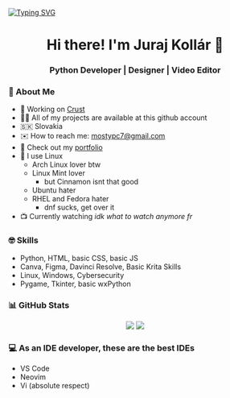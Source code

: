 <a href="https://git.io/typing-svg"><img src="https://readme-typing-svg.demolab.com?font=Fira+Code&duration=2000&pause=300&color=46F735&multiline=true&width=435&height=135&lines=%24+touch+grass.txt;%24+nano+grass.txt;%24+cat+grass.txt;%23+touch+grass+sigma+cat" alt="Typing SVG" /></a>
<h1 align="center">Hi there! I'm Juraj Kollár 👋</h1>
<h3 align="center">Python Developer | Designer | Video Editor</h3>

### 🚀 About Me
- 🔭 Working on [Crust](https://github.com/mostypc123/crust)
- 👨‍💻 All of my projects are available at this github account
- 🇸🇰 Slovakia
- ✉️ How to reach me: mostypc7@gmail.com
- 🎨 Check out my [portfolio](https://mostypc123.is-a.dev)
- 🐧 I use Linux
  - Arch Linux lover btw
  - Linux Mint lover
    - but Cinnamon isnt that good
  - Ubuntu hater
  - RHEL and Fedora hater
    - dnf sucks, get over it
- 📺 Currently watching _idk what to watch anymore fr_

### 🤓 Skills
- Python, HTML, basic CSS, basic JS
- Canva, Figma, Davinci Resolve, Basic Krita Skills
- Linux, Windows, Cybersecurity
- Pygame, Tkinter, basic wxPython

### 📊 GitHub Stats
<p align="center">
  <img src="https://github-readme-stats.vercel.app/api?username=mostypc123&show_icons=true&theme=gruvbox" />
  <img src="https://github-readme-streak-stats.herokuapp.com?user=mostypc123&theme=gruvbox" />
</p>

### 💻 As an IDE developer, these are the best IDEs
- VS Code
- Neovim
- Vi (absolute respect)

